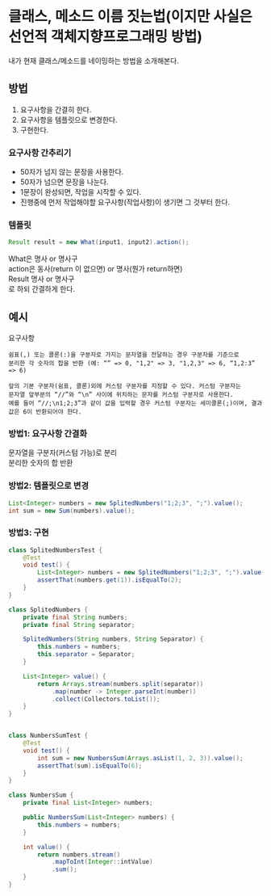 # 클래스, 메소드 이름 짓는법(이지만 사실은 선언적 객체지향프로그래밍 방법)

내가 현재 클래스/메소드를 네이밍하는 방법을 소개해본다.

## 방법
1. 요구사항을 간결히 한다.
2. 요구사항을 템플릿으로 변경한다.
3. 구현한다.

### 요구사항 간추리기
* 50자가 넘지 않는 문장을 사용한다.
* 50자가 넘으면 문장을 나눈다.
* 1문장이 완성되면, 작업을 시작할 수 있다.
* 진행중에 먼저 작업해야할 요구사항(작업사항)이 생기면 그 것부터 한다.

### 템플릿
```java
Result result = new What(input1, input2).action();
```

What은 명사 or 명사구  
action은 동사(return 이 없으면) or 명사(뭔가 return하면)  
Result 명사 or 명사구  
로 하되 간결하게 한다.

## 예시
요구사항
```
쉼표(,) 또는 콜론(:)을 구분자로 가지는 문자열을 전달하는 경우 구분자를 기준으로
분리한 각 숫자의 합을 반환 (예: “” => 0, "1,2" => 3, "1,2,3" => 6, “1,2:3” => 6)

앞의 기본 구분자(쉼표, 콜론)외에 커스텀 구분자를 지정할 수 있다. 커스텀 구분자는
문자열 앞부분의 “//”와 “\n” 사이에 위치하는 문자를 커스텀 구분자로 사용한다. 
예를 들어 “//;\n1;2;3”과 같이 값을 입력할 경우 커스텀 구분자는 세미콜론(;)이며, 결과 값은 6이 반환되어야 한다.
```
### 방법1: 요구사항 간결화
문자열을 구분자(커스텀 가능)로 분리  
분리한 숫자의 합 반환

### 방법2: 템플릿으로 변경
```java
List<Integer> numbers = new SplitedNumbers("1;2;3", ";").value();
int sum = new Sum(numbers).value();
```

### 방법3: 구현
```java
class SplitedNumbersTest {
    @Test
    void test() {
        List<Integer> numbers = new SplitedNumbers("1;2;3", ";").value();
        assertThat(numbers.get(1)).isEqualTo(2);
    }
}

class SplitedNumbers {
    private final String numbers;
    private final String separator;

    SplitedNumbers(String numbers, String Separator) {
        this.numbers = numbers;
        this.separator = Separator;
    }

    List<Integer> value() {
        return Arrays.stream(numbers.split(separator))
            .map(number -> Integer.parseInt(number))
            .collect(Collectors.toList());
    }
}


class NumbersSumTest {
    @Test
    void test() {
        int sum = new NumbersSum(Arrays.asList(1, 2, 3)).value();
        assertThat(sum).isEqualTo(6);
    }
}

class NumbersSum {
    private final List<Integer> numbers;

    public NumbersSum(List<Integer> numbers) {
        this.numbers = numbers;
    }

    int value() {
        return numbers.stream()
            .mapToInt(Integer::intValue)
            .sum();
    }
}
```
